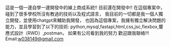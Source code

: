 這是一個一邊自學一邊開發中的線上商成系統!!
目前還在開發中!!
在這個專案中，碰到了很多學校所沒有教過的技術以及程式語言，
我目前的一切都是我一個人獨立開發，並使用chatgpt來輔助我開發，
也因為這個專案，我擁有獨立解決問題的能力，並且學習到了以下的技術:
python,mysql,fastapi,html,css,jsc,flexbox,響應式設計（RWD）,postman，
如果有公司看到我的努力 歡迎跟我聯絡!!!
Email:w038149@gmail.com

